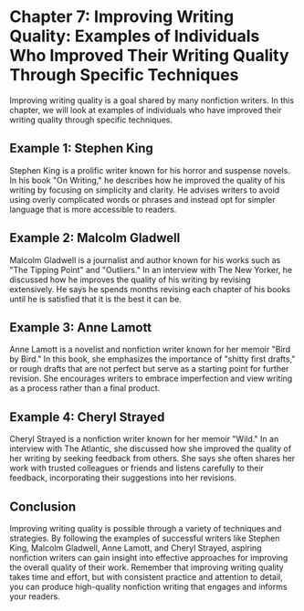 Chapter 7: Improving Writing Quality: Examples of Individuals Who Improved Their Writing Quality Through Specific Techniques
============================================================================================================================

Improving writing quality is a goal shared by many nonfiction writers. In this chapter, we will look at examples of individuals who have improved their writing quality through specific techniques.

Example 1: Stephen King
-----------------------

Stephen King is a prolific writer known for his horror and suspense novels. In his book "On Writing," he describes how he improved the quality of his writing by focusing on simplicity and clarity. He advises writers to avoid using overly complicated words or phrases and instead opt for simpler language that is more accessible to readers.

Example 2: Malcolm Gladwell
---------------------------

Malcolm Gladwell is a journalist and author known for his works such as "The Tipping Point" and "Outliers." In an interview with The New Yorker, he discussed how he improves the quality of his writing by revising extensively. He says he spends months revising each chapter of his books until he is satisfied that it is the best it can be.

Example 3: Anne Lamott
----------------------

Anne Lamott is a novelist and nonfiction writer known for her memoir "Bird by Bird." In this book, she emphasizes the importance of "shitty first drafts," or rough drafts that are not perfect but serve as a starting point for further revision. She encourages writers to embrace imperfection and view writing as a process rather than a final product.

Example 4: Cheryl Strayed
-------------------------

Cheryl Strayed is a nonfiction writer known for her memoir "Wild." In an interview with The Atlantic, she discussed how she improved the quality of her writing by seeking feedback from others. She says she often shares her work with trusted colleagues or friends and listens carefully to their feedback, incorporating their suggestions into her revisions.

Conclusion
----------

Improving writing quality is possible through a variety of techniques and strategies. By following the examples of successful writers like Stephen King, Malcolm Gladwell, Anne Lamott, and Cheryl Strayed, aspiring nonfiction writers can gain insight into effective approaches for improving the overall quality of their work. Remember that improving writing quality takes time and effort, but with consistent practice and attention to detail, you can produce high-quality nonfiction writing that engages and informs your readers.
